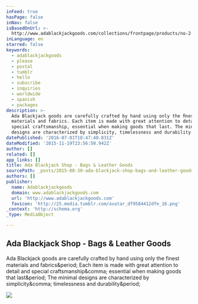 ```yaml
---
inFeed: true
hasPage: false
inNav: false
isBasedOnUrl: >-
  http://www.adablackjackgoods.com/collections/frontpage/products/no-2-backpack-terracotta
inLanguage: en
starred: false
keywords:
  - adablackjackgoods
  - please
  - postal
  - tumblr
  - hello
  - subscribe
  - inquiries
  - worldwide
  - spanish
  - packages
description: >-
  Ada Blackjack goods are carefully crafted by hand using only the ﬁnest
  materials and fabrics. Each item is made with great attention to detail and
  special craftsmanship, essential when making goods that last. The minimal
  designs are characterized by simplicity, timelessness and durability.
datePublished: '2016-07-01T18:47:40.831Z'
dateModified: '2015-11-19T23:56:50.942Z'
author: []
related: []
app_links: []
title: Ada Blackjack Shop - Bags & Leather Goods
sourcePath: _posts/2015-08-30-ada-blackjack-shop-bags-and-leather-goods.md
authors: []
publisher:
  name: Adablackjackgoods
  domain: www.adablackjackgoods.com
  url: 'http://www.adablackjackgoods.com'
  favicon: 'http://25.media.tumblr.com/avatar_df9584412dfe_16.png'
_context: 'http://schema.org'
_type: MediaObject

---
```

<article style=""><h1>Ada Blackjack Shop - Bags &amp; Leather Goods</h1><p>Ada Blackjack goods are carefully crafted by hand using only the ﬁnest materials and fabrics&amp;period; Each item is made with great attention to detail and special craftsmanship&amp;comma; essential when making goods that last&amp;period; The minimal designs are characterized by simplicity&amp;comma; timelessness and durability&amp;period;</p><img src="http://cdn.shopify.com/s/files/1/0188/3162/products/No2_Backpack_Terracotta_WEB_DETAIL_02.jpg?v=1374914641" /></article>